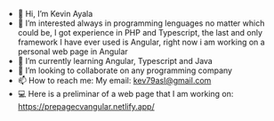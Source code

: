 - 👋 Hi, I’m Kevin Ayala
- 👀 I’m interested always in programming lenguages no matter which could be, I got experience in PHP and Typescript, the last and only framework I have ever used is Angular, right now i am working on a personal web page in Angular 
- 🌱 I’m currently learning Angular, Typescript and Java
- 💞️ I’m looking to collaborate on any programming company
- 📫 How to reach me: My email: kev79asl@gmail.com
- 💻 Here is a preliminar of a web page that I am working on: https://prepagecvangular.netlify.app/

<!---
Kenjivlar/Kenjivlar is a ✨ special ✨ repository because its `README.md` (this file) appears on your GitHub profile.
You can click the Preview link to take a look at your changes.
--->
